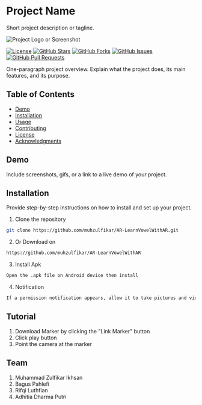 # Project Name

Short project description or tagline.

![Project Logo or Screenshot](images/logo.png)

[![License](https://img.shields.io/badge/License-MIT-blue.svg)](LICENSE)
[![GitHub Stars](https://img.shields.io/github/stars/yourusername/yourproject)](https://github.com/yourusername/yourproject/stargazers)
[![GitHub Forks](https://img.shields.io/github/forks/yourusername/yourproject)](https://github.com/yourusername/yourproject/network/members)
[![GitHub Issues](https://img.shields.io/github/issues/yourusername/yourproject)](https://github.com/yourusername/yourproject/issues)
[![GitHub Pull Requests](https://img.shields.io/github/issues-pr/yourusername/yourproject)](https://github.com/yourusername/yourproject/pulls)

One-paragraph project overview. Explain what the project does, its main features, and its purpose.

## Table of Contents

- [Demo](#demo)
- [Installation](#installation)
- [Usage](#usage)
- [Contributing](#contributing)
- [License](#license)
- [Acknowledgments](#acknowledgments)

## Demo

Include screenshots, gifs, or a link to a live demo of your project.

## Installation

Provide step-by-step instructions on how to install and set up your project.

1. Clone the repository
```bash
git clone https://github.com/muhzulfikar/AR-LearnVowelWithAR.git
```
2. Or Download on
```bash
https://github.com/muhzulfikar/AR-LearnVowelWithAR
```
3. Install Apk
```bash
Open the .apk file on Android device then install
```
4. Notification
```bash
If a permission notification appears, allow it to take pictures and videos
```

## Tutorial

1. Download Marker by clicking the "Link Marker" button
2. Click play button
3. Point the camera at the marker


## Team
1. Muhammad Zulfikar Ikhsan
2. Bagus Pahlefi
3. Rifqi Luthfian
4. Adhitia Dharma Putri
